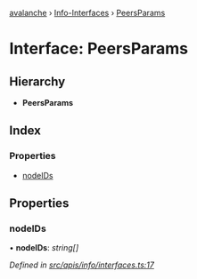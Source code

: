 [avalanche](../README.md) › [Info-Interfaces](../modules/info_interfaces.md) › [PeersParams](info_interfaces.peersparams.md)

# Interface: PeersParams

## Hierarchy

* **PeersParams**

## Index

### Properties

* [nodeIDs](info_interfaces.peersparams.md#nodeids)

## Properties

###  nodeIDs

• **nodeIDs**: *string[]*

*Defined in [src/apis/info/interfaces.ts:17](https://github.com/ava-labs/avalanchejs/blob/4e59193/src/apis/info/interfaces.ts#L17)*
